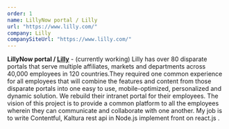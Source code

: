 ```yaml
---
order: 1
name: LillyNow portal / Lilly 
url: "https://www.lilly.com/"
company: Lilly
companySiteUrl: "https://www.lilly.com/"
---
```

**LillyNow portal / [Lilly](https://www.lilly.com/)** -
(currently working) Lilly has over 80 disparate portals that serve multiple affiliates, 
markets and departments across 40,000 employees in 120 countries.They required one common experience for all employees that will combine the features and content from those disparate portals into one easy to use, mobile-optimized, personalized and dynamic solution. We rebuild their intranet portal for their employees. The vision of this project is to provide a common platform to all the employees wherein they can communicate and collaborate with one another. My job is to write Contentful, Kaltura rest api in Node.js implement front on react.js .
